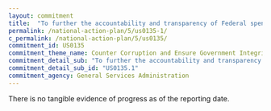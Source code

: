 ```yaml
---
layout: commitment
title:  "To further the accountability and transparency of Federal spending, the Administration is committed to advancing the Federal Program Inventory efforts as outlined in the Office of Management and Budget’s 2021 report to Congress."
permalink: /national-action-plan/5/us0135-1/
c_permalink: /national-action-plan/5/us0135/
commitment_id: US0135
commitment_theme_name: Counter Corruption and Ensure Government Integrity and Accountability to the Public
commitment_detail_sub: "To further the accountability and transparency of Federal spending, the Administration is committed to advancing the Federal Program Inventory efforts as outlined in the Office of Management and Budget’s 2021 report to Congress."
commitment_detail_sub_id: "US0135.1"
commitment_agency: General Services Administration
---
```


There is no tangible evidence of progress as of the reporting date.